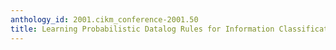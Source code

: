 ```yaml
---
anthology_id: 2001.cikm_conference-2001.50
title: Learning Probabilistic Datalog Rules for Information Classification and Transformation
---
```

